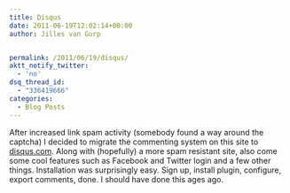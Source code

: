 ```yaml
---
title: Disqus
date: 2011-06-19T12:02:14+00:00
author: Jilles van Gurp


permalink: /2011/06/19/disqus/
aktt_notify_twitter:
  - 'no'
dsq_thread_id:
  - "336419666"
categories:
  - Blog Posts
---
```

After increased link spam activity (somebody found a way around the captcha) I decided to migrate the commenting system on this site to [disqus.com](http://www.disqus.com). Along with (hopefully) a more spam resistant site, also come some cool features such as Facebook and Twitter login and a few other things. Installation was surprisingly easy. Sign up, install plugin, configure, export comments, done. I should have done this ages ago.